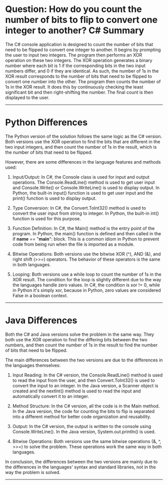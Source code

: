 # Question: How do you count the number of bits to flip to convert one integer to another? C# Summary

The C# console application is designed to count the number of bits that need to be flipped to convert one integer to another. It begins by prompting the user to input two integers. The program then performs an XOR operation on these two integers. The XOR operation generates a binary number where each bit is 1 if the corresponding bits in the two input numbers differ, and 0 if they are identical. As such, the number of 1s in the XOR result corresponds to the number of bits that need to be flipped to convert one number into the other. The program then counts the number of 1s in the XOR result. It does this by continuously checking the least significant bit and then right-shifting the number. The final count is then displayed to the user.

---

# Python Differences

The Python version of the solution follows the same logic as the C# version. Both versions use the XOR operation to find the bits that are different in the two input integers, and then count the number of 1s in the result, which is the number of bits that need to be flipped.

However, there are some differences in the language features and methods used:

1. Input/Output: In C#, the Console class is used for input and output operations. The Console.ReadLine() method is used to get user input and Console.Write() or Console.WriteLine() is used to display output. In Python, the built-in input() function is used to get user input and the print() function is used to display output.

2. Type Conversion: In C#, the Convert.ToInt32() method is used to convert the user input from string to integer. In Python, the built-in int() function is used for this purpose.

3. Function Definition: In C#, the Main() method is the entry point of the program. In Python, the main() function is defined and then called in the if __name__ == "__main__": block. This is a common idiom in Python to prevent code from being run when the file is imported as a module.

4. Bitwise Operations: Both versions use the bitwise XOR (^), AND (&), and right shift (>>=) operators. The behavior of these operators is the same in both languages.

5. Looping: Both versions use a while loop to count the number of 1s in the XOR result. The condition for the loop is slightly different due to the way the languages handle zero values. In C#, the condition is xor != 0, while in Python it's simply xor, because in Python, zero values are considered False in a boolean context.

---

# Java Differences

Both the C# and Java versions solve the problem in the same way. They both use the XOR operation to find the differing bits between the two numbers, and then count the number of 1s in the result to find the number of bits that need to be flipped.

The main differences between the two versions are due to the differences in the languages themselves:

1. Input Reading: In the C# version, the Console.ReadLine() method is used to read the input from the user, and then Convert.ToInt32() is used to convert the input to an integer. In the Java version, a Scanner object is created and the nextInt() method is used to read the input and automatically convert it to an integer.

2. Method Structure: In the C# version, all the code is in the Main method. In the Java version, the code for counting the bits to flip is separated into a different method for better code organization and reusability.

3. Output: In the C# version, the output is written to the console using Console.WriteLine(). In the Java version, System.out.println() is used.

4. Bitwise Operations: Both versions use the same bitwise operations (&, ^, >>=) to solve the problem. These operations work the same way in both languages.

In conclusion, the differences between the two versions are mainly due to the differences in the languages' syntax and standard libraries, not in the way the problem is solved.

---
